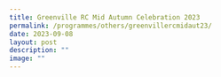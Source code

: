 ```yaml
---
title: Greenville RC Mid Autumn Celebration 2023
permalink: /programmes/others/greenvillercmidaut23/
date: 2023-09-08
layout: post
description: ""
image: ""
---
```

